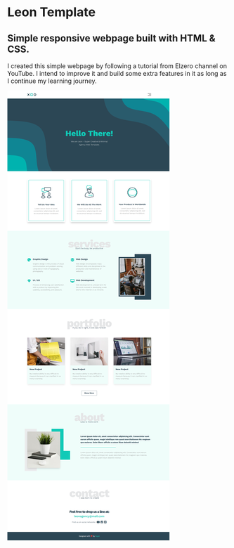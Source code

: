 # Leon Template
## Simple responsive webpage built with HTML & CSS.

I created this simple webpage by following a tutorial from Elzero channel on YouTube. I intend to improve it and build some extra features in it as long as I continue my learning journey.

![Screenshot](https://github.com/nayel969/Leon-Template/blob/main/imgs/screenshot.png?raw=true)
